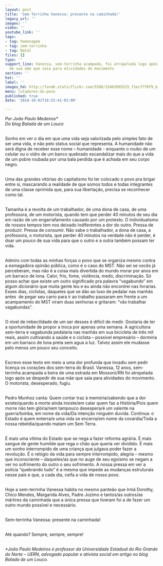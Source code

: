 ```yaml
---
layout: post
title: 'Sem Terrinha Vanessa: presente na caminhada!'
legacy_url: ''
images: ''
video: ''
youtube_link: ''
tags:
- tag: homenagem
- tag: sem-terrinha
- tag: Natal
files: []
type: ''
support_line: Vanessa, sem-terrinha acampada, foi atropelada logo após se despedir
  de sua mãe que saia para atividades do movimento
section: ''
hat: ''
label: ''
images_hd: http://farm6.staticflickr.com/5598/15462095525_f1ecf7f0f9_b.jpg
menu: lutadores-do-povo
published: true
date: '2014-10-01T16:55:41-03:00'

---
```

<p><em>Por Jo&atilde;o Paulo Medeiros*<br />
Do blog Balada de um Louco</em></p>

<p><br />
Sonho em ver o dia em que uma vida seja valorizada pelo simples fato de ser uma vida, e n&atilde;o pelo status social que representa. A humanidade n&atilde;o ser&aacute; digna de receber esse nome &ndash; humanidade - enquanto o roubo de um celular ou o vidro de um banco quebrado escandalizar mais do que a vida de um pobre roubada por uma bala perdida que &eacute; achada em seu corpo negro.</p>

<p><br />
Uma das grandes vit&oacute;rias do capitalismo foi ter colocado o povo pra brigar entre si, mascarando a realidade de que somos todos e todas integrantes de uma classe oprimida que, para sua liberta&ccedil;&atilde;o, precisa se reconhecer como tal.</p>

<p><br />
Tamanha &eacute; a revolta de um trabalhador, de uma dona de casa, de uma professora, de um motorista, quando tem que perder 40 minutos de seu dia em raz&atilde;o de um engarrafamento causado por um protesto. O individualismo de nossos tempos tem nos deixado indiferentes a dor do outro. Pressa de produzir. Pressa de consumir. N&atilde;o sabe o trabalhador, a dona de casa, a professora, o motorista, que perder 40 minutos na verdade n&atilde;o &eacute; perder, &eacute; doar um pouco de sua vida para que o outro e a outra tamb&eacute;m possam ter vida.</p>

<p><br />
Admiro com todas as minhas for&ccedil;as o povo que se organiza mesmo contra a esmagadora opini&atilde;o p&uacute;blica, como &eacute; o caso do MST. N&atilde;o sei se voc&ecirc;s j&aacute; perceberam, mas n&atilde;o &eacute; a coisa mais divertida do mundo morar por anos em um barraco de lona. Calor, frio, fome, viol&ecirc;ncia, medo, discrimina&ccedil;&atilde;o. S&oacute; posso achar que existe um outro significado pra palavra &ldquo;vagabundo&rdquo; em algum dicion&aacute;rio que muita gente leu e eu ainda n&atilde;o encontrei nas livrarias. Esses dias, ciclistas, daqueles que se d&atilde;o ao luxo de pedalar nas manh&atilde;s antes &nbsp;de pegar seu carro para ir ao trabalho passaram em frente a um acampamento do MST viram duas senhoras e gritaram: &ldquo;v&atilde;o trabalhar vagabundas&rdquo;.</p>

<p><br />
O n&iacute;vel de imbecilidade de um ser desses &eacute; dif&iacute;cil de medir. Gostaria de ter a oportunidade de propor a troca por apenas uma semana. A agricultora sem-terra e vagabunda pedalaria nas manh&atilde;s em sua bicicleta de tr&ecirc;s mil reais, assim cultivando a sa&uacute;de e o ciclista &ndash; poss&iacute;vel empres&aacute;rio &ndash; dormiria em um barraco de lona preta sem agua a luz. Talvez assim ele mudasse pelo menos um pouco seu conceito.</p>

<p><br />
Escrevo esse texto em meio a uma dor profunda que invadiu sem pedir licen&ccedil;a os cora&ccedil;&otilde;es dos sem-terra do Brasil. Vanessa, 12 anos, sem-terrinha acampada a beira de uma estrada em Mossor&oacute;/RN foi atropelada logo ap&oacute;s se despedir de sua m&atilde;e que saia para atividades do movimento. O motorista, desesperado, fugiu.</p>

<p><br />
Pedro Munhoz canta: Quem contar traz &agrave; mem&oacute;ria/sabendo que a dor existe/quando a morte ainda insiste/em calar quem faz a Hist&oacute;ria/Pois quem morre n&atilde;o tem gl&oacute;ria/nem tampouco desespera/&eacute; um valente na guerra/tomba, em nome da vida/Da inten&ccedil;&atilde;o ningu&eacute;m duvida. Continua: o Estado &eacute; quem enterra/e uma vida se encerra/em nome da covardia/Toda a nossa rebeldia/quando matam um Sem Terra.</p>

<p><br />
&Eacute; mais uma v&iacute;tima do Estado que se nega a fazer reforma agr&aacute;ria. &Eacute; mais sangue de gente humilde que rega o ch&atilde;o que queria ver dividido. &Eacute; mais um sonho interrompido de uma crian&ccedil;a que julgava poder fazer a revolu&ccedil;&atilde;o. &Eacute; o rel&oacute;gio da vida para sempre interrompido, alegria &ndash; mesmo que inconsciente &ndash; daqueles/as que no auge de seu ego&iacute;smo se negam a ver no sofrimento do outro o seu sofrimento. A nossa pressa em ver a pol&iacute;cia &ldquo;quebrando tudo&rdquo; &eacute; a mesma que impede as mudan&ccedil;as estruturais nesse pa&iacute;s e que, a cada dia, ceifa a vida de nosso povo.</p>

<p><br />
Hoje a sem-terrinha Vanessa habita no mesmo pante&atilde;o que Irm&atilde; Dorothy, Chico Mendes, Margarida Alves, Padre Jozimo e tantos/as outros/as m&aacute;rtires da caminhada que a &uacute;nica pressa que tiveram foi a de fazer um outro mundo poss&iacute;vel e necess&aacute;rio.</p>

<p><br />
Sem-terrinha Vanessa: presente na caminhada!</p>

<p><br />
At&eacute; quando? Sempre, sempre, sempre!</p>

<p><br />
<em>*Jo&atilde;o Paulo Medeiros &eacute; professor da Universidade Estadual do Rio Grande do Norte &ndash; UERN, advogado popular e ativista social em artigo no blog Balada de um Louco.</em></p>
